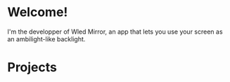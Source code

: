 # Welcome!

I'm the developper of Wled Mirror, an app that lets you use your screen as an ambilight-like backlight.


# Projects
